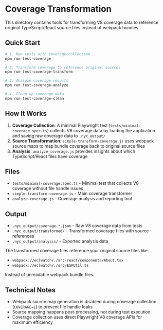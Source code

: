 # Coverage Transformation

This directory contains tools for transforming V8 coverage data to reference original TypeScript/React source files instead of webpack bundles.

## Quick Start

```bash
# 1. Run tests with coverage collection
npm run test-coverage

# 2. Transform coverage to reference original sources
npm run test-coverage-transform

# 3. Analyze coverage results
npm run test-coverage-analyze

# 4. Clean up coverage data
npm run test-coverage-clean
```

## How It Works

1. **Coverage Collection**: A minimal Playwright test (`tests/minimal-coverage.spec.ts`) collects V8 coverage data by loading the application and saving raw coverage data to `.nyc_output/`
2. **Source Transformation**: `simple-transform-coverage.js` uses webpack source maps to map bundle coverage back to original source files
3. **Analysis**: `analyze-coverage.js` provides insights about which TypeScript/React files have coverage

## Files

- `tests/minimal-coverage.spec.ts` - Minimal test that collects V8 coverage without file handle issues
- `simple-transform-coverage.js` - Main coverage transformer
- `analyze-coverage.js` - Coverage analysis and reporting tool

## Output

- `.nyc_output/coverage-*.json` - Raw V8 coverage data from tests
- `.nyc_output/transformed/` - Transformed coverage files with source references
- `.nyc_output/analysis/` - Exported analysis data

The transformed coverage files reference your original source files like:
- `webpack://eclwatch/./src-react/components/About.tsx`
- `webpack://eclwatch/./src/ESPUtil.ts`

Instead of unreadable webpack bundle files.

## Technical Notes

- Webpack source map generation is disabled during coverage collection (`COVERAGE=1`) to prevent file handle leaks
- Source mapping happens post-processing, not during test execution
- Coverage collection uses direct Playwright V8 coverage APIs for maximum efficiency
